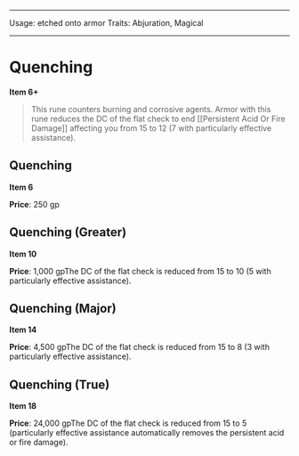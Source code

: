 
---
Usage: etched onto armor
Traits: Abjuration, Magical

---

# Quenching

**Item 6+**

> This rune counters burning and corrosive agents. Armor with this rune reduces the DC of the flat check to end [[Persistent Acid Or Fire Damage]] affecting you from 15 to 12 (7 with particularly effective assistance).

## Quenching

**Item 6**

**Price**: 250 gp

## Quenching (Greater)

**Item 10**

**Price**: 1,000 gpThe DC of the flat check is reduced from 15 to 10 (5 with particularly effective assistance).

## Quenching (Major)

**Item 14**

**Price**: 4,500 gpThe DC of the flat check is reduced from 15 to 8 (3 with particularly effective assistance).

## Quenching (True)

**Item 18**

**Price**: 24,000 gpThe DC of the flat check is reduced from 15 to 5 (particularly effective assistance automatically removes the persistent acid or fire damage).
